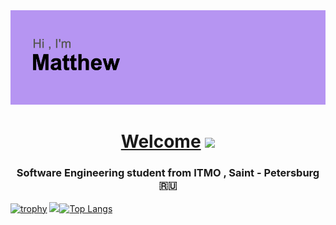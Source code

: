 <img src="https://github.com/Matveezy/Matveezy/blob/main/Hi%2C%20i'm%20Matthew.png" alt="альтернативный текст">
<h1 align="center"><a href="https://t.me/matveezy" target="_blank">Welcome</a> 
<img src="https://media.giphy.com/media/ZdNlmHHr7czumQPvNE/giphy.gif" height="40"/></h1>
<h3 align="center">Software Engineering student from ITMO , Saint - Petersburg 🇷🇺</h3>

[![trophy](https://github-profile-trophy.vercel.app/?username=matveezy&theme=onedark)](https://github.com/matveezy/github-profile-trophy)
![](https://github-profile-summary-cards.vercel.app/api/cards/profile-details?username=matveezy&theme=dracula)[![Top Langs](https://github-readme-stats.vercel.app/api/top-langs/?username=matveezy&layout=compact&theme=dracula)](https://github.com/matveezy/github-readme-stats)
